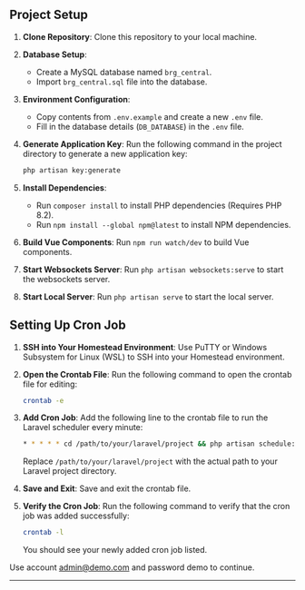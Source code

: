 ## Project Setup

1. **Clone Repository**: Clone this repository to your local machine.

2. **Database Setup**:
   - Create a MySQL database named `brg_central`.
   - Import `brg_central.sql` file into the database.

3. **Environment Configuration**:
   - Copy contents from `.env.example` and create a new `.env` file.
   - Fill in the database details (`DB_DATABASE`) in the `.env` file.

4. **Generate Application Key**: Run the following command in the project directory to generate a new application key:
   ```bash
   php artisan key:generate
   ```

5. **Install Dependencies**:
   - Run `composer install` to install PHP dependencies (Requires PHP 8.2).
   - Run `npm install --global npm@latest` to install NPM dependencies.

6. **Build Vue Components**: Run `npm run watch/dev` to build Vue components.

7. **Start Websockets Server**: Run `php artisan websockets:serve` to start the websockets server.

8. **Start Local Server**: Run `php artisan serve` to start the local server.

## Setting Up Cron Job

1. **SSH into Your Homestead Environment**: Use PuTTY or Windows Subsystem for Linux (WSL) to SSH into your Homestead environment.

2. **Open the Crontab File**: Run the following command to open the crontab file for editing:
   ```bash
   crontab -e
   ```

3. **Add Cron Job**: Add the following line to the crontab file to run the Laravel scheduler every minute:
   ```bash
   * * * * * cd /path/to/your/laravel/project && php artisan schedule:run >> /dev/null 2>&1
   ```
   Replace `/path/to/your/laravel/project` with the actual path to your Laravel project directory.

4. **Save and Exit**: Save and exit the crontab file.

5. **Verify the Cron Job**: Run the following command to verify that the cron job was added successfully:
   ```bash
   crontab -l
   ```

   You should see your newly added cron job listed.

Use account admin@demo.com and password demo to continue.

---
